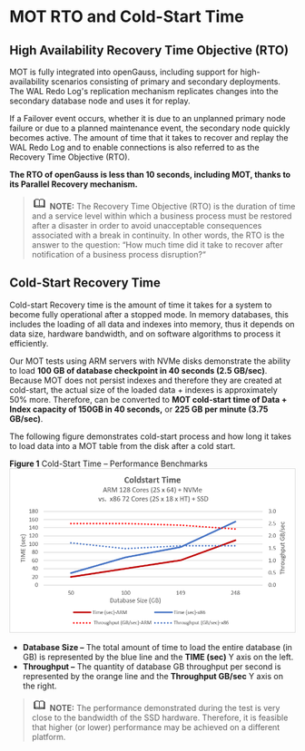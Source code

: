 # MOT RTO and Cold-Start Time<a name="EN-US_TOPIC_0270171499"></a>

## High Availability Recovery Time Objective \(RTO\)

MOT is fully integrated into openGauss, including support for high-availability scenarios consisting of primary and secondary deployments. The WAL Redo Log's replication mechanism replicates changes into the secondary database node and uses it for replay.

If a Failover event occurs, whether it is due to an unplanned primary node failure or due to a planned maintenance event, the secondary node quickly becomes active. The amount of time that it takes to recover and replay the WAL Redo Log and to enable connections is also referred to as the Recovery Time Objective \(RTO\).

**The RTO of openGauss is less than 10 seconds, including MOT, thanks to its Parallel Recovery mechanism.**

>![](public_sys-resources/icon-note.gif) **NOTE:** 
>The Recovery Time Objective \(RTO\) is the duration of time and a service level within which a business process must be restored after a disaster in order to avoid unacceptable consequences associated with a break in continuity. In other words, the RTO is the answer to the question: “How much time did it take to recover after notification of a business process disruption?“

## Cold-Start Recovery Time

Cold-start Recovery time is the amount of time it takes for a system to become fully operational after a stopped mode. In memory databases, this includes the loading of all data and indexes into memory, thus it depends on data size, hardware bandwidth, and on software algorithms to process it efficiently.

Our MOT tests using ARM servers with NVMe disks demonstrate the ability to load **100 GB of database checkpoint in 40 seconds (2.5 GB/sec)**. Because MOT does not persist indexes and therefore they are created at cold-start, the actual size of the loaded data + indexes is approximately 50% more. Therefore, can be converted to **MOT cold-start time of Data + Index capacity of 150GB in 40 seconds,** or **225 GB per minute (3.75 GB/sec)**.

The following figure demonstrates cold-start process and how long it takes to load data into a MOT table from the disk after a cold start.

**Figure  1**  Cold-Start Time – Performance Benchmarks<a name="fig89536207425"></a>  
![](figures/cold-start-time-performance-benchmarks2.png "cold-start-time-performance-benchmarks")

-   **Database Size –**  The total amount of time to load the entire database \(in GB\) is represented by the blue line and the  **TIME \(sec\)**  Y axis on the left.
-   **Throughput –**  The quantity of database GB throughput per second is represented by the orange line and the  **Throughput GB/sec**  Y axis on the right.

>![](public_sys-resources/icon-note.gif) **NOTE:** 
>The performance demonstrated during the test is very close to the bandwidth of the SSD hardware. Therefore, it is feasible that higher \(or lower\) performance may be achieved on a different platform.

